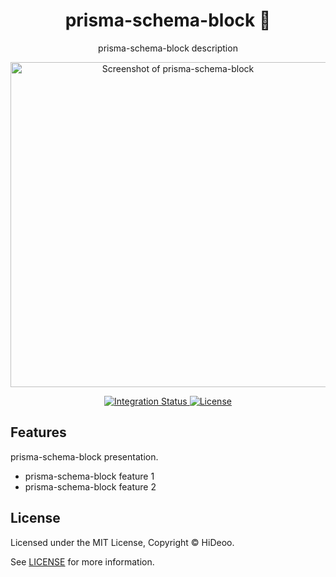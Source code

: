 <div align="center">
  <h1>prisma-schema-block 🚧</h1>
  <p>prisma-schema-block description</p>
  <p>
    <a href="https://dummyimage.com/520x350/121212/cdc8be.png&text=screenshot" title="Screenshot of prisma-schema-block">
      <img alt="Screenshot of prisma-schema-block" src="https://dummyimage.com/520x350/121212/cdc8be.png&text=screenshot" width="520" />
    </a>
  </p>
</div>

<div align="center">
  <a href="https://github.com/HiDeoo/prisma-schema-block/actions/workflows/integration.yml">
    <img alt="Integration Status" src="https://github.com/HiDeoo/prisma-schema-block/actions/workflows/integration.yml/badge.svg" />
  </a>
  <a href="https://github.com/HiDeoo/prisma-schema-block/blob/main/LICENSE">
    <img alt="License" src="https://badgen.net/github/license/HiDeoo/prisma-schema-block" />
  </a>
  <br />
</div>

## Features

prisma-schema-block presentation.

- prisma-schema-block feature 1
- prisma-schema-block feature 2

## License

Licensed under the MIT License, Copyright © HiDeoo.

See [LICENSE](https://github.com/HiDeoo/prisma-schema-block/blob/main/LICENSE) for more information.
